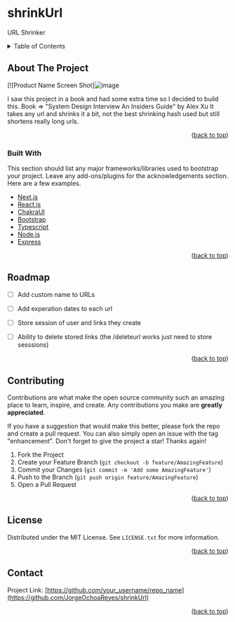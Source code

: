 # shrinkUrl
URL Shrinker 


<!-- TABLE OF CONTENTS -->
<details>
  <summary>Table of Contents</summary>
  <ol>
    <li>
      <a href="#about-the-project">About The Project</a>
      <ul>
        <li><a href="#built-with">Built With</a></li>
      </ul>
    </li>
    <li>
      <a href="#getting-started">Getting Started</a>
      <ul>
        <li><a href="#prerequisites">Prerequisites</a></li>
        <li><a href="#installation">Installation</a></li>
      </ul>
    </li>
    <li><a href="#usage">Usage</a></li>
    <li><a href="#roadmap">Roadmap</a></li>
    <li><a href="#contributing">Contributing</a></li>
    <li><a href="#license">License</a></li>
    <li><a href="#contact">Contact</a></li>
    <li><a href="#acknowledgments">Acknowledgments</a></li>
  </ol>
</details>



<!-- ABOUT THE PROJECT -->
## About The Project

[![Product Name Screen Shot]![image](https://user-images.githubusercontent.com/60721681/163066066-bc777211-1fd2-4619-9dd5-2821e873c881.png)


I saw this project in a book and had some extra time so I decided to build this. 
Book => "System Design Interview An Insiders Guide" by Alex Xu
It takes any url and shrinks it a bit, not the best shrinking hash used but still shortens really long urls. 


<p align="right">(<a href="#top">back to top</a>)</p>



### Built With

This section should list any major frameworks/libraries used to bootstrap your project. Leave any add-ons/plugins for the acknowledgements section. Here are a few examples.

* [Next.js](https://nextjs.org/)
* [React.js](https://reactjs.org/)
* [ChakraUI](https://chakra-ui.com/)
* [Bootstrap](https://getbootstrap.com)
* [Typescript](https://www.typescriptlang.org/)
* [Node.js](https://nodejs.org/en/)
* [Express](https://expressjs.com/)

<p align="right">(<a href="#top">back to top</a>)</p>


<!-- ROADMAP -->
## Roadmap

- [ ] Add custom name to URLs
- [ ] Add experation dates to each url
- [ ] Store session of user and links they create
- [ ] Ability to delete stored links (the /deleteurl works just need to store sesssions)



<p align="right">(<a href="#top">back to top</a>)</p>



<!-- CONTRIBUTING -->
## Contributing

Contributions are what make the open source community such an amazing place to learn, inspire, and create. Any contributions you make are **greatly appreciated**.

If you have a suggestion that would make this better, please fork the repo and create a pull request. You can also simply open an issue with the tag "enhancement".
Don't forget to give the project a star! Thanks again!

1. Fork the Project
2. Create your Feature Branch (`git checkout -b feature/AmazingFeature`)
3. Commit your Changes (`git commit -m 'Add some AmazingFeature'`)
4. Push to the Branch (`git push origin feature/AmazingFeature`)
5. Open a Pull Request

<p align="right">(<a href="#top">back to top</a>)</p>



<!-- LICENSE -->
## License

Distributed under the MIT License. See `LICENSE.txt` for more information.

<p align="right">(<a href="#top">back to top</a>)</p>



<!-- CONTACT -->
## Contact

Project Link: [https://github.com/your_username/repo_name](https://github.com/JorgeOchoaReyes/shrinkUrl)

<p align="right">(<a href="#top">back to top</a>)</p>

